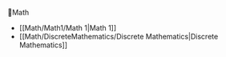 🔢Math
* [[Math/Math1/Math 1|Math 1]]
* [[Math/DiscreteMathematics/Discrete Mathematics|Discrete Mathematics]]